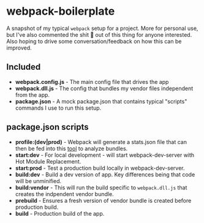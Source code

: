 # webpack-boilerplate

A snapshot of my typical `webpack` setup for a project. More for personal use, but I've also commented the shit 💩 
out of this thing for anyone interested. Also hoping to drive some conversation/feedback on how this can be 
improved.

## Included

* **webpack.config.js** - The main config file that drives the app
* **webpack.dll.js** - The config that bundles my vendor files independent from the app.
* **package.json** - A mock package.json that contains typical "scripts" commands I use to run this setup.

## package.json scripts

* **profile:(dev|prod)** - Webpack will generate a stats.json file that can then be fed into this [tool](https://webpack.github.io/analyse/) to analyze bundles.
* **start:dev** - For local development - will start webpack-dev-server with Hot Module Replacement.
* **start:prod** - Test a production build locally in webpack-dev-server.
* **build:dev** - Build a dev version of app. Key differences being that code will be unminified.
* **build:vendor** - This will run the build specific to `webpack.dll.js` that creates the indpendent vendor bundle.
* **prebuild** - Ensures a fresh version of vendor bundle is created before production build.
* **build** - Production build of the app.


